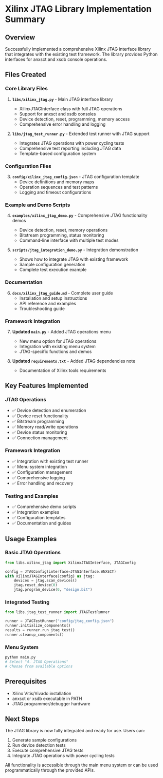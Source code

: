 # Xilinx JTAG Library Implementation Summary

## Overview
Successfully implemented a comprehensive Xilinx JTAG interface library that integrates with the existing test framework. The library provides Python interfaces for anxsct and xsdb console operations.

## Files Created

### Core Library Files
1. **`libs/xilinx_jtag.py`** - Main JTAG interface library
   - XilinxJTAGInterface class with full JTAG operations
   - Support for anxsct and xsdb consoles
   - Device detection, reset, programming, memory access
   - Comprehensive error handling and logging

2. **`libs/jtag_test_runner.py`** - Extended test runner with JTAG support
   - Integrates JTAG operations with power cycling tests
   - Comprehensive test reporting including JTAG data
   - Template-based configuration system

### Configuration Files
3. **`config/xilinx_jtag_config.json`** - JTAG configuration template
   - Device definitions and memory maps
   - Operation sequences and test patterns
   - Logging and timeout configurations

### Example and Demo Scripts
4. **`examples/xilinx_jtag_demo.py`** - Comprehensive JTAG functionality demos
   - Device detection, reset, memory operations
   - Bitstream programming, status monitoring
   - Command-line interface with multiple test modes

5. **`scripts/jtag_integration_demo.py`** - Integration demonstration
   - Shows how to integrate JTAG with existing framework
   - Sample configuration generation
   - Complete test execution example

### Documentation
6. **`docs/xilinx_jtag_guide.md`** - Complete user guide
   - Installation and setup instructions
   - API reference and examples
   - Troubleshooting guide

### Framework Integration
7. **Updated `main.py`** - Added JTAG operations menu
   - New menu option for JTAG operations
   - Integration with existing menu system
   - JTAG-specific functions and demos

8. **Updated `requirements.txt`** - Added JTAG dependencies note
   - Documentation of Xilinx tools requirements

## Key Features Implemented

### JTAG Operations
- ✅ Device detection and enumeration
- ✅ Device reset functionality
- ✅ Bitstream programming
- ✅ Memory read/write operations
- ✅ Device status monitoring
- ✅ Connection management

### Framework Integration
- ✅ Integration with existing test runner
- ✅ Menu system integration
- ✅ Configuration management
- ✅ Comprehensive logging
- ✅ Error handling and recovery

### Testing and Examples
- ✅ Comprehensive demo scripts
- ✅ Integration examples
- ✅ Configuration templates
- ✅ Documentation and guides

## Usage Examples

### Basic JTAG Operations
```python
from libs.xilinx_jtag import XilinxJTAGInterface, JTAGConfig

config = JTAGConfig(interface=JTAGInterface.ANXSCT)
with XilinxJTAGInterface(config) as jtag:
    devices = jtag.scan_devices()
    jtag.reset_device(0)
    jtag.program_device(0, "design.bit")
```

### Integrated Testing
```python
from libs.jtag_test_runner import JTAGTestRunner

runner = JTAGTestRunner("config/jtag_config.json")
runner.initialize_components()
results = runner.run_jtag_test()
runner.cleanup_components()
```

### Menu System
```bash
python main.py
# Select "4. JTAG Operations"
# Choose from available options
```

## Prerequisites
- Xilinx Vitis/Vivado installation
- anxsct or xsdb executable in PATH
- JTAG programmer/debugger hardware

## Next Steps
The JTAG library is now fully integrated and ready for use. Users can:
1. Generate sample configurations
2. Run device detection tests
3. Execute comprehensive JTAG tests
4. Integrate JTAG operations with power cycling tests

All functionality is accessible through the main menu system or can be used programmatically through the provided APIs.

